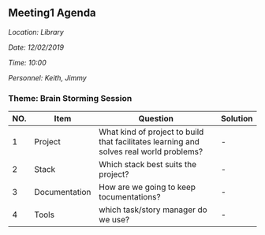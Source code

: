 ## Meeting1 Agenda

*Location:  Library*

*Date:      12/02/2019*

*Time:      10:00*

*Personnel: Keith, Jimmy*


### Theme: Brain Storming Session

| NO. | Item | Question | Solution |
| --- | --- | --- | --- |
| 1 | Project | What kind of project to build that facilitates learning and solves real world problems? |-|
| 2 | Stack | Which stack best suits the project?  |-|
| 3 | Documentation | How are we going to keep tocumentations? |-|
| 4 | Tools | which task/story manager do we use? |-|
